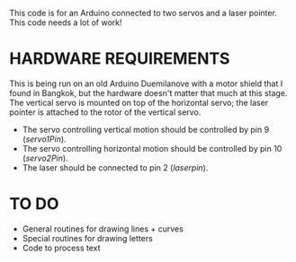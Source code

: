 This code is for an Arduino connected to two servos and a laser pointer. This code needs a lot of work!

# HARDWARE REQUIREMENTS

This is being run on an old Arduino Duemilanove with a motor shield that I found in Bangkok, but the hardware doesn't matter that much at this stage. The vertical servo is mounted on top of the horizontal servo; the laser pointer is attached to the rotor of the vertical servo.

 * The servo controlling vertical motion should be controlled by pin 9 (_servo1Pin_).
 * The servo controlling horizontal motion should be controlled by pin 10 (_servo2Pin_).
 * The laser should be connected to pin 2 (_laserpin_).

# TO DO

 * General routines for drawing lines + curves
 * Special routines for drawing letters
 * Code to process text
